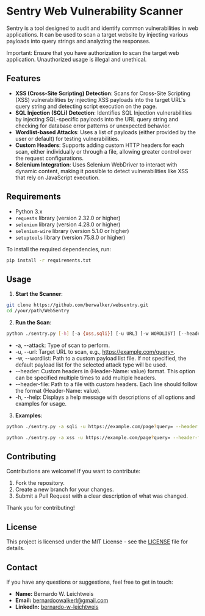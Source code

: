 # Sentry Web Vulnerability Scanner

Sentry is a tool designed to audit and identify common vulnerabilities in web applications. It can be used to scan a target website by injecting various payloads into query strings and analyzing the responses.

Important: Ensure that you have authorization to scan the target web application. Unauthorized usage is illegal and unethical.

## Features

- **XSS (Cross-Site Scripting) Detection**: Scans for Cross-Site Scripting (XSS) vulnerabilities by injecting XSS payloads into the target URL's query string and detecting script execution on the page.
- **SQL Injection (SQLi) Detection**: Identifies SQL Injection vulnerabilities by injecting SQL-specific payloads into the URL query string and checking for database error patterns or unexpected behavior.
- **Wordlist-based Attacks**: Uses a list of payloads (either provided by the user or default) for testing vulnerabilities.
- **Custom Headers**: Supports adding custom HTTP headers for each scan, either individually or through a file, allowing greater control over the request configurations.
- **Selenium Integration**: Uses Selenium WebDriver to interact with dynamic content, making it possible to detect vulnerabilities like XSS that rely on JavaScript execution.

## Requirements

- Python 3.x
- `requests` library (version 2.32.0 or higher)
- `selenium` library (version 4.28.0 or higher)
- `selenium-wire` library (version 5.1.0 or higher)
- `setuptools` library (version 75.8.0 or higher)

To install the required dependencies, run:

```bash
pip install -r requirements.txt
```

## Usage

1. **Start the Scanner**:

```bash
git clone https://github.com/berwalker/websentry.git
cd /your/path/WebSentry
```

2. **Run the Scan**:

```bash
python ./sentry.py [-h] [-a {xss,sqli}] [-u URL] [-w WORDLIST] [--header HEADER] [--header-file HEADER_FILE]
```

- -a, --attack: Type of scan to perform.
- -u, --url: Target URL to scan, e.g., https://example.com/query=.
- -w, --wordlist: Path to a custom payload list file. If not specified, the default payload list for the selected attack type will be used.
- --header: Custom headers in (Header-Name: value) format. This option can be specified multiple times to add multiple headers.
- --header-file: Path to a file with custom headers. Each line should follow the format (Header-Name: value).
- -h, --help: Displays a help message with descriptions of all options and examples for usage.

3. **Examples**:

```bash
python ./sentry.py -a sqli -u https://example.com/page?query= --header "User-Agent: CustomAgent/1.0" --header "Authorization: token123"
```
```bash
python ./sentry.py -a xss -u https://example.com/page?query= --header-file headers.txt -w /Path/to/Wordlist.txt
```

## Contributing

Contributions are welcome! If you want to contribute:

1. Fork the repository.
2. Create a new branch for your changes.
3. Submit a Pull Request with a clear description of what was changed.

Thank you for contributing!

## License

This project is licensed under the MIT License - see the [LICENSE](LICENSE) file for details.

## Contact

If you have any questions or suggestions, feel free to get in touch:

- **Name:** Bernardo W. Leichtweis
- **Email:** [bernardoowalkerl@gmail.com](mailto:bernardoowalkerl@gmail.com)
- **LinkedIn:** [bernardo-w-leichtweis](https://www.linkedin.com/in/bernardo-w-leichtweis)


